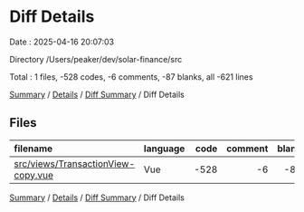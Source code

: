 # Diff Details

Date : 2025-04-16 20:07:03

Directory /Users/peaker/dev/solar-finance/src

Total : 1 files,  -528 codes, -6 comments, -87 blanks, all -621 lines

[Summary](results.md) / [Details](details.md) / [Diff Summary](diff.md) / Diff Details

## Files
| filename | language | code | comment | blank | total |
| :--- | :--- | ---: | ---: | ---: | ---: |
| [src/views/TransactionView-copy.vue](/src/views/TransactionView-copy.vue) | Vue | -528 | -6 | -87 | -621 |

[Summary](results.md) / [Details](details.md) / [Diff Summary](diff.md) / Diff Details